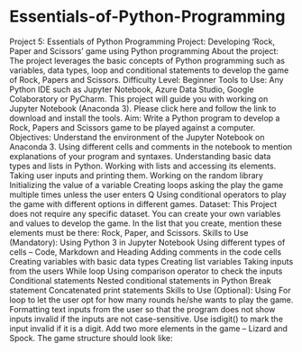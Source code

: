 # Essentials-of-Python-Programming

Project 5: Essentials of Python Programming
Project: Developing ‘Rock, Paper and Scissors’ game using Python programming
About the project: The project leverages the basic concepts of Python programming such as variables, data types, loop and conditional statements to develop the game of Rock, Papers and Scissors.
Difficulty Level: Beginner
Tools to Use: Any Python IDE such as Jupyter Notebook, Azure Data Studio, Google Colaboratory or PyCharm. This project will guide you with working on Jupyter Notebook (Anaconda 3). Please click here and follow the link to download and install the tools.
Aim: Write a Python program to develop a Rock, Papers and Scissors game to be played against a computer.
Objectives: 
Understand the environment of the Jupyter Notebook on Anaconda 3.
Using different cells and comments in the notebook to mention explanations of your program and syntaxes.
Understanding basic data types and lists in Python.
Working with lists and accessing its elements.
Taking user inputs and printing them.
Working on the random library
Initializing the value of a variable
Creating loops asking the play the game multiple times unless the user enters Q
Using conditional operators to play the game with different options in different games.
Dataset: This Project does not require any specific dataset. You can create your own variables and values to develop the game. In the list that you create, mention these elements must be there: Rock, Paper, and Scissors.
Skills to Use (Mandatory): 
Using Python 3 in Jupyter Notebook
Using different types of cells – Code, Markdown and Heading
Adding comments in the code cells
Creating variables with basic data types
Creating list variables
Taking inputs from the users
While loop
Using comparison operator to check the inputs
Conditional statements
Nested conditional statements in Python
Break statement
Concatenated print statements
Skills to Use (Optional):
Using For loop to let the user opt for how many rounds he/she wants to play the game.
Formatting text inputs from the user so that the program does not show inputs invalid if the inputs are not case-sensitive.
Use isdigit() to mark the input invalid if it is a digit.
Add two more elements in the game – Lizard and Spock. The game structure should look like:
